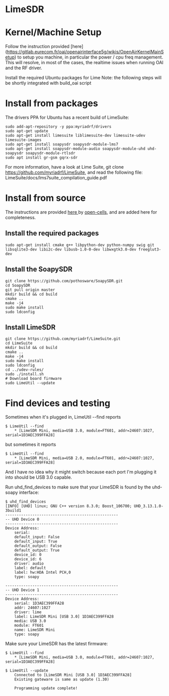 # LimeSDR

# Kernel/Machine Setup

Follow the instruction provided [here] (https://gitlab.eurecom.fr/oai/openairinterface5g/wikis/OpenAirKernelMainSetup) to setup you machine, in particular the power / cpu freq management. This will resolve, in most of the cases, the realtime issues when running OAI and the RF driver.

Install the required Ubuntu packages for Lime
Note: the following steps will be shortly integrated with build_oai script

# Install from packages

The drivers PPA for Ubuntu has a recent build of LimeSuite:

    sudo add-apt-repository -y ppa:myriadrf/drivers
    sudo apt-get update
    sudo apt-get install limesuite liblimesuite-dev limesuite-udev limesuite-images
    sudo apt-get install soapysdr soapysdr-module-lms7
    sudo apt-get install soapysdr-module-audio soapysdr-module-uhd uhd-soapysdr soapysdr-module-rtlsdr
    sudo apt install gr-gsm gqrx-sdr

For more information, have a look at Lime Suite, git clone https://github.com/myriadrf/LimeSuite, and read the following file: LimeSuite/docs/lms7suite_compilation_guide.pdf

# Install from source

The instructions are provided [here
](https://open-cells.com/index.php/2017/05/10/limesdr-installation/) by [open-cells](https://open-cells.com), and are added here for completeness.

## Install the required packages

    sudo apt-get install cmake g++ libpython-dev python-numpy swig git libsqlite3-dev libi2c-dev libusb-1.0-0-dev libwxgtk3.0-dev freeglut3-dev

## Install the SoapySDR

    git clone https://github.com/pothosware/SoapySDR.git
    cd SoapySDR
    git pull origin master
    mkdir build && cd build
    cmake ..
    make -j4
    sudo make install
    sudo ldconfig

## Install LimeSDR

    git clone https://github.com/myriadrf/LimeSuite.git
    cd LimeSuite
    mkdir build && cd build
    cmake ..
    make -j4
    sudo make install
    sudo ldconfig
    cd ../udev-rules/
    sudo ./install.sh
    # Download board firmware
    sudo LimeUtil --update

# Find devices and testing

Sometimes when it's plugged in, LimeUtil --find reports

    $ LimeUtil --find
        * [LimeSDR Mini, media=USB 3.0, module=FT601, addr=24607:1027, serial=1D3AEC399FFA28]

but sometimes it reports

    $ LimeUtil --find
        * [LimeSDR Mini, media=USB 2.0, module=FT601, addr=24607:1027, serial=1D3AEC399FFA28]

And I have no idea why it might switch because each port I'm plugging it into should be USB 3.0 capable.

Run uhd_find_devices to make sure that your LimeSDR is found by the uhd-soapy interface:

    $ uhd_find_devices 
    [INFO] [UHD] linux; GNU C++ version 8.3.0; Boost_106700; UHD_3.13.1.0-3build1
    --------------------------------------------------
    -- UHD Device 0
    --------------------------------------------------
    Device Address:
        serial: 
        default_input: False
        default_input: True
        default_output: False
        default_output: True
        device_id: 0
        device_id: 6
        driver: audio
        label: default
        label: hw:HDA Intel PCH,0
        type: soapy

    --------------------------------------------------
    -- UHD Device 1
    --------------------------------------------------
    Device Address:
        serial: 1D3AEC399FFA28
        addr: 24607:1027
        driver: lime
        label: LimeSDR Mini [USB 3.0] 1D3AEC399FFA28
        media: USB 3.0
        module: FT601
        name: LimeSDR Mini
        type: soapy

Make sure your LimeSDR has the latest firmware:

    $ LimeUtil --find
        * [LimeSDR Mini, media=USB 3.0, module=FT601, addr=24607:1027, serial=1D3AEC399FFA28]

    $ LimeUtil --update
        Connected to [LimeSDR Mini [USB 3.0] 1D3AEC399FFA28]
        Existing gateware is same as update (1.30)

        Programming update complete!
